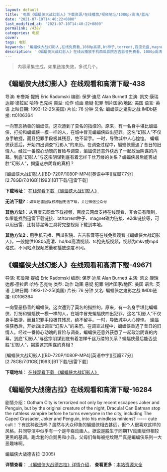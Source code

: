 ```yaml
---
layout: default
title: '电影《蝙蝠侠大战幻影人》下载资源/在线播放/视频地址/1080p/高清/蓝光'
date: "2021-07-10T14:40:22+0800"
last_modified_at: "2021-07-10T14:40:22+0800"
permalink: /438/
categories: 电影
cover:
tags: 电影
keywords: '蝙蝠侠大战幻影人,在线免费看,1080p高清,bt种子,torrent,百度云盘,magnet,磁力链,迅雷下载资源'
description: '《蝙蝠侠大战幻影人》在线云播放手机西瓜影院吉吉影音免费看，1080p高清bd/hd未删减完整版和tc抢先枪版，mkv/mp4格式，附带bt/torrent种子、magnet/磁力链、百度云盘、网盘资源迅雷下载链接'
---
```


>内容采集生成，如果链接失效，多试几个。


## 《蝙蝠侠大战幻影人》在线观看和高清下载-438

导演: 布鲁斯·提姆 Eric Radomski 编剧: 保罗·迪尼 Alan Burnett 主演: 凯文·康瑞 达娜·德拉尼 哈特·巴克纳 类型: 动作 动画 悬疑 犯罪 制片国家/地区: 美国 语言: 英语 上映日期: 1993-12-25(美国) 片长: 76 分钟 又名: 蝙蝠侠之鬼影之战 IMDb链接: tt0106364

一向警恶扬善的蝙蝠侠，这次遭到了莫名的指控的。原来，有一名身手堪比蝙蝠侠、打扮和蝙蝠侠一模一样的人，在城中冒充蝙蝠侠四出犯罪。这名“幻影人”不仅身手敏捷，而且犯罪手段极其残忍，绝不留手。一时，导致城中人心惶惶。 蝙蝠侠获悉后，开始四出调查“幻影人”的来历。在调查过程中，蝙蝠侠重遇了昔日的旧情人。经过一番惊心动魄的冒险与调查，蝙蝠侠还意外获悉了一起政治阴谋的内幕。到底“幻影人”与这宗阴谋到底有着怎样千丝万缕的关系？蝙蝠侠最后能否战胜“幻影人”，揭露这宗阴谋的真相？


[蝙蝠侠大战幻影人][BD-720P/1080P-MP4][英语中字][豆瓣7.7分][2.78GB/7.01GB][1993][BT下载/迅雷下载]

**下载地址**： [在线观看下载 《蝙蝠侠大战幻影人》](https://www.btdx8.com/torrent/bfxdzhyr_1993.html) 


**无法下载?**：`如果迅雷因版权原因无法下载，关注微信公众号 `

**其他方法1**：从百度云网盘下载视频，百度云网盘支持在线观看，非会员有限制，如果能找到迅雷下载链接、bt/torrent种子、magnet磁力链接、e2dk链接等，可以用迅雷、比特彗星等工具将完整视频下载到本地。

**其他方法2**：用手机云播、西瓜影院、吉吉影音等在线免费观看《蝙蝠侠大战幻影人》，一般提供1080p高清、hd/bd高清视频、tc抢先版视频，视频为mkv或mp4格式，不同站点视频质量和播放速度不同。


## 《蝙蝠侠大战幻影人》在线观看和高清下载-49671

导演: 布鲁斯·提姆 Eric Radomski 编剧: 保罗·迪尼 Alan Burnett 主演: 凯文·康瑞 达娜·德拉尼 哈特·巴克纳 类型: 动作 动画 悬疑 犯罪 制片国家/地区: 美国 语言: 英语 上映日期: 1993-12-25(美国) 片长: 76 分钟 又名: 蝙蝠侠之鬼影之战 IMDb链接: tt0106364

一向警恶扬善的蝙蝠侠，这次遭到了莫名的指控的。原来，有一名身手堪比蝙蝠侠、打扮和蝙蝠侠一模一样的人，在城中冒充蝙蝠侠四出犯罪。这名“幻影人”不仅身手敏捷，而且犯罪手段极其残忍，绝不留手。一时，导致城中人心惶惶。 蝙蝠侠获悉后，开始四出调查“幻影人”的来历。在调查过程中，蝙蝠侠重遇了昔日的旧情人。经过一番惊心动魄的冒险与调查，蝙蝠侠还意外获悉了一起政治阴谋的内幕。到底“幻影人”与这宗阴谋到底有着怎样千丝万缕的关系？蝙蝠侠最后能否战胜“幻影人”，揭露这宗阴谋的真相？


[蝙蝠侠大战幻影人][BD-720P/1080P-MP4][英语中字][豆瓣7.7分][2.78GB/7.01GB][1993][BT下载/迅雷下载]

**下载地址**： [在线观看下载 《蝙蝠侠大战幻影人》](https://www.btdx8.com/torrent/bfxdzhyr_1993.html) 


## 《蝙蝠侠大战德古拉》在线观看和高清下载-16284

剧情介绍：Gotham City is terrorized not only by recent escapees Joker and Penguin, but by the original creature of the night, Dracula! Can Batman stop the ruthless vampire before he turns everyone in the city, including The Caped Crusader, Joker and Penguin, into his mindless minions? ----- cute cult！？有这种说法吗？虽然与大众印象的蝙蝠侠相去甚远，但个人很喜欢这样的风格。共同导演中似乎有一个是华裔动画人。据说是脱生于同期TV动画版但相较更黑的基调。跑龙套的企鹅男和小丑。父母们每每被挖坟鞭尸真是蝙蝠侠系列一大恶趣味啊。


蝙蝠侠大战德古拉 (2005)

**详情查看**： [《蝙蝠侠大战德古拉》详情介绍](/movie/16284/)， **查看更多**：[本站资源大全](/movie/t/all/)

